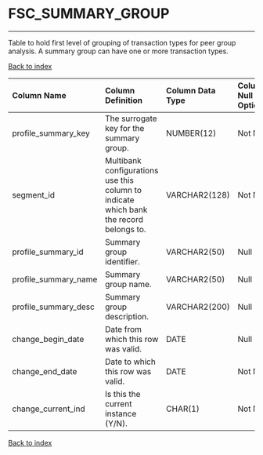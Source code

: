 # **FSC_SUMMARY_GROUP**

---

Table to hold first level of grouping of transaction types for peer group analysis.  A summary group can have one or more transaction types.

[Back to index](./index.md)

| Column Name          | Column Definition                                                                      | Column Data Type   | Column Null Option   | PK   | FK   |
|:---------------------|:---------------------------------------------------------------------------------------|:-------------------|:---------------------|:-----|:-----|
| profile_summary_key  | The surrogate key for the summary group.                                               | NUMBER(12)         | Not Null             | Yes  | No   |
| segment_id           | Multibank configurations use this column to indicate which bank the record belongs to. | VARCHAR2(128)      | Not Null             | Yes  | No   |
| profile_summary_id   | Summary group identifier.                                                              | VARCHAR2(50)       | Null                 | No   | No   |
| profile_summary_name | Summary group name.                                                                    | VARCHAR2(50)       | Null                 | No   | No   |
| profile_summary_desc | Summary group description.                                                             | VARCHAR2(200)      | Null                 | No   | No   |
| change_begin_date    | Date from which this row was valid.                                                    | DATE               | Null                 | No   | No   |
| change_end_date      | Date to which this row was valid.                                                      | DATE               | Not Null             | No   | No   |
| change_current_ind   | Is this the current instance (Y/N).                                                    | CHAR(1)            | Not Null             | No   | No   |

[Back to index](./index.md)
